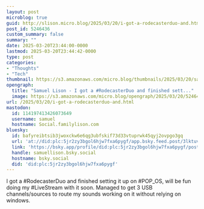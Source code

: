 ```yaml
---
layout: post
microblog: true
guid: http://slison.micro.blog/2025/03/20/i-got-a-rodecasterduo-and.html
post_id: 5246436
custom_summary: false
summary: ""
date: 2025-03-20T23:44:00-0000
lastmod: 2025-03-20T23:44:42-0000
type: post
categories:
- "Thoughts"
- "Tech"
thumbnail: https://s3.amazonaws.com/micro.blog/thumbnails/2025/03/20/samuellison.com/d1282a7776b686272bb57b749b8aa457.png
opengraph:
  title: "Samuel Lison - I got a #RodecasterDuo and finished sett..."
  image: https://s3.amazonaws.com/micro.blog/opengraph/2025/03/20/5246436.png
url: /2025/03/20/i-got-a-rodecasterduo-and.html
mastodon:
  id: 114197413426073649
  username: samuel
  hostname: Social.familylison.com
bluesky:
  id: bafyreibtsib3jwoxckw6e6qg3ubfskif73d33vtuprwk45qyj2ovpgo3gq
  url: 'at://did:plc:5jr2zy3bgol6hjw7fxa6pygf/app.bsky.feed.post/3lktuvbyl7d2r'
  link: 'https://bsky.app/profile/did:plc:5jr2zy3bgol6hjw7fxa6pygf/post/3lktuvbyl7d2r'
  handle: samuellison.bsky.social
  hostname: bsky.social
  did: 'did:plc:5jr2zy3bgol6hjw7fxa6pygf'
---
```

I got a #RodecasterDuo and finished setting it up on #POP_OS, will be fun doing my #LiveStream with it soon. Managed to get 3 USB channels/sources to route my sounds working on it without relying on windows.
